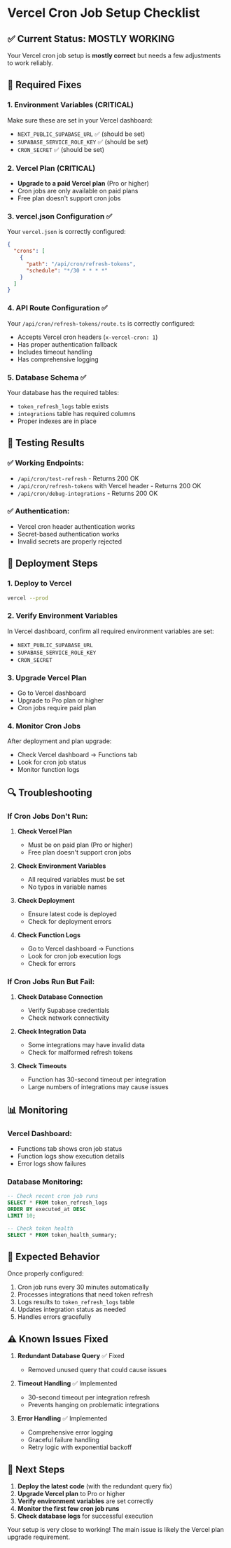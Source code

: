 # Vercel Cron Job Setup Checklist

## ✅ Current Status: MOSTLY WORKING

Your Vercel cron job setup is **mostly correct** but needs a few adjustments to work reliably.

## 🔧 Required Fixes

### 1. Environment Variables (CRITICAL)
Make sure these are set in your Vercel dashboard:
- `NEXT_PUBLIC_SUPABASE_URL` ✅ (should be set)
- `SUPABASE_SERVICE_ROLE_KEY` ✅ (should be set)
- `CRON_SECRET` ✅ (should be set)

### 2. Vercel Plan (CRITICAL)
- **Upgrade to a paid Vercel plan** (Pro or higher)
- Cron jobs are only available on paid plans
- Free plan doesn't support cron jobs

### 3. vercel.json Configuration ✅
Your `vercel.json` is correctly configured:
```json
{
  "crons": [
    {
      "path": "/api/cron/refresh-tokens",
      "schedule": "*/30 * * * *"
    }
  ]
}
```

### 4. API Route Configuration ✅
Your `/api/cron/refresh-tokens/route.ts` is correctly configured:
- Accepts Vercel cron headers (`x-vercel-cron: 1`)
- Has proper authentication fallback
- Includes timeout handling
- Has comprehensive logging

### 5. Database Schema ✅
Your database has the required tables:
- `token_refresh_logs` table exists
- `integrations` table has required columns
- Proper indexes are in place

## 🧪 Testing Results

### ✅ Working Endpoints:
- `/api/cron/test-refresh` - Returns 200 OK
- `/api/cron/refresh-tokens` with Vercel header - Returns 200 OK
- `/api/cron/debug-integrations` - Returns 200 OK

### ✅ Authentication:
- Vercel cron header authentication works
- Secret-based authentication works
- Invalid secrets are properly rejected

## 🚀 Deployment Steps

### 1. Deploy to Vercel
```bash
vercel --prod
```

### 2. Verify Environment Variables
In Vercel dashboard, confirm all required environment variables are set:
- `NEXT_PUBLIC_SUPABASE_URL`
- `SUPABASE_SERVICE_ROLE_KEY` 
- `CRON_SECRET`

### 3. Upgrade Vercel Plan
- Go to Vercel dashboard
- Upgrade to Pro plan or higher
- Cron jobs require paid plan

### 4. Monitor Cron Jobs
After deployment and plan upgrade:
- Check Vercel dashboard → Functions tab
- Look for cron job status
- Monitor function logs

## 🔍 Troubleshooting

### If Cron Jobs Don't Run:

1. **Check Vercel Plan**
   - Must be on paid plan (Pro or higher)
   - Free plan doesn't support cron jobs

2. **Check Environment Variables**
   - All required variables must be set
   - No typos in variable names

3. **Check Deployment**
   - Ensure latest code is deployed
   - Check for deployment errors

4. **Check Function Logs**
   - Go to Vercel dashboard → Functions
   - Look for cron job execution logs
   - Check for errors

### If Cron Jobs Run But Fail:

1. **Check Database Connection**
   - Verify Supabase credentials
   - Check network connectivity

2. **Check Integration Data**
   - Some integrations may have invalid data
   - Check for malformed refresh tokens

3. **Check Timeouts**
   - Function has 30-second timeout per integration
   - Large numbers of integrations may cause issues

## 📊 Monitoring

### Vercel Dashboard:
- Functions tab shows cron job status
- Function logs show execution details
- Error logs show failures

### Database Monitoring:
```sql
-- Check recent cron job runs
SELECT * FROM token_refresh_logs 
ORDER BY executed_at DESC 
LIMIT 10;

-- Check token health
SELECT * FROM token_health_summary;
```

## 🎯 Expected Behavior

Once properly configured:
1. Cron job runs every 30 minutes automatically
2. Processes integrations that need token refresh
3. Logs results to `token_refresh_logs` table
4. Updates integration status as needed
5. Handles errors gracefully

## ⚠️ Known Issues Fixed

1. **Redundant Database Query** ✅ Fixed
   - Removed unused query that could cause issues

2. **Timeout Handling** ✅ Implemented
   - 30-second timeout per integration refresh
   - Prevents hanging on problematic integrations

3. **Error Handling** ✅ Implemented
   - Comprehensive error logging
   - Graceful failure handling
   - Retry logic with exponential backoff

## 🚀 Next Steps

1. **Deploy the latest code** (with the redundant query fix)
2. **Upgrade Vercel plan** to Pro or higher
3. **Verify environment variables** are set correctly
4. **Monitor the first few cron job runs**
5. **Check database logs** for successful execution

Your setup is very close to working! The main issue is likely the Vercel plan upgrade requirement. 